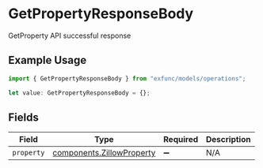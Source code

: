 # GetPropertyResponseBody

GetProperty API successful response

## Example Usage

```typescript
import { GetPropertyResponseBody } from "exfunc/models/operations";

let value: GetPropertyResponseBody = {};
```

## Fields

| Field                                                                  | Type                                                                   | Required                                                               | Description                                                            |
| ---------------------------------------------------------------------- | ---------------------------------------------------------------------- | ---------------------------------------------------------------------- | ---------------------------------------------------------------------- |
| `property`                                                             | [components.ZillowProperty](../../models/components/zillowproperty.md) | :heavy_minus_sign:                                                     | N/A                                                                    |